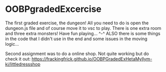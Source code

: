 # OOBPgradedExcercise
The first graded exercise, the dungeon!
All you need to do is open the dungeon.js file and of course  move it to vsc to play. There is one extra room and three extra monsters! Have fun playing... ^-^
ALSO there is some things in the code that I didn't use in the end and some issues in the moving logic...

Second assignment was to do a online shop.
Not quite working but do check it out: https://frackingfrick.github.io/OOBPGradedExHetaMyllym-ki/littledressshop
